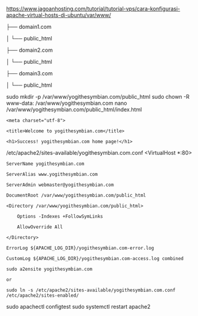 <https://www.jagoanhosting.com/tutorial/tutorial-vps/cara-konfigurasi-apache-virtual-hosts-di-ubuntu/var/www/>

├── domain1.com

│   └── public_html

├── domain2.com

│   └── public_html

├── domain3.com

│   └── public_html

sudo mkdir -p /var/www/yogithesymbian.com/public_html
sudo chown -R www-data: /var/www/yogithesymbian.com
nano /var/www/yogithesymbian.com/public_html/index.html
<!DOCTYPE html>

<html lang="en" dir="ltr">

  <head>

    <meta charset="utf-8">

    <title>Welcome to yogithesymbian.com</title>

  </head>

  <body>

    <h1>Success! yogithesymbian.com home page!</h1>

  </body>

</html>

/etc/apache2/sites-available/yogithesymbian.com.conf
<VirtualHost *:80>

    ServerName yogithesymbian.com

    ServerAlias www.yogithesymbian.com

    ServerAdmin webmaster@yogithesymbian.com

    DocumentRoot /var/www/yogithesymbian.com/public_html

    <Directory /var/www/yogithesymbian.com/public_html>

        Options -Indexes +FollowSymLinks

        AllowOverride All

    </Directory>

    ErrorLog ${APACHE_LOG_DIR}/yogithesymbian.com-error.log

    CustomLog ${APACHE_LOG_DIR}/yogithesymbian.com-access.log combined

</VirtualHost>

```
sudo a2ensite yogithesymbian.com

or

sudo ln -s /etc/apache2/sites-available/yogithesymbian.com.conf /etc/apache2/sites-enabled/
```

sudo apachectl configtest
sudo systemctl restart apache2
